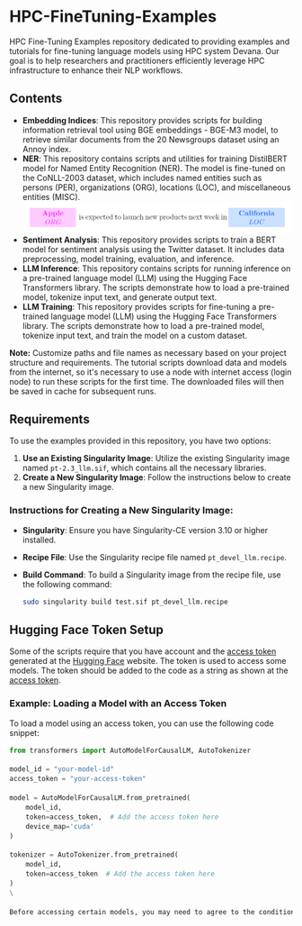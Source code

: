 # HPC-FineTuning-Examples
HPC Fine-Tuning Examples repository dedicated to providing examples and tutorials for fine-tuning language models using HPC system Devana.
Our goal is to help researchers and practitioners efficiently leverage HPC infrastructure to enhance their NLP workflows.

## Contents
- **Embedding Indices**: This repository provides scripts for building information retrieval tool using BGE embeddings - BGE-M3 model, to retrieve similar documents from the 20 Newsgroups dataset using an Annoy index.
- **NER**: This repository contains scripts and utilities for training DistilBERT model for Named Entity Recognition (NER). The model is fine-tuned on the CoNLL-2003 dataset, which includes named entities such as persons (PER), organizations (ORG), locations (LOC), and miscellaneous entities (MISC).
![NER image](NER_image.png)
- **Sentiment Analysis**: This repository provides scripts to train a BERT model for sentiment analysis using the Twitter dataset. It includes data preprocessing, model training, evaluation, and inference.
- **LLM Inference**: This repository contains scripts for running inference on a pre-trained language model (LLM) using the Hugging Face Transformers library. The scripts demonstrate how to load a pre-trained model, tokenize input text, and generate output text.
- **LLM Training**: This repository provides scripts for fine-tuning a pre-trained language model (LLM) using the Hugging Face Transformers library. The scripts demonstrate how to load a pre-trained model, tokenize input text, and train the model on a custom dataset.

**Note:** Customize paths and file names as necessary based on your project structure and requirements.
The tutorial scripts download data and models from the internet, so it's necessary to use a node with internet access (login node) to run these scripts for the first time. The downloaded files will then be saved in cache for subsequent runs.

## Requirements

To use the examples provided in this repository, you have two options:

1. **Use an Existing Singularity Image**: Utilize the existing Singularity image named `pt-2.3_llm.sif`, which contains all the necessary libraries.
2. **Create a New Singularity Image**: Follow the instructions below to create a new Singularity image.

### Instructions for Creating a New Singularity Image:

- **Singularity**: Ensure you have Singularity-CE version 3.10 or higher installed.
- **Recipe File**: Use the Singularity recipe file named `pt_devel_llm.recipe`.
- **Build Command**: To build a Singularity image from the recipe file, use the following command:

  ```sh
  sudo singularity build test.sif pt_devel_llm.recipe

## Hugging Face Token Setup
Some of the scripts require that you have account and the [access token](https://huggingface.co/docs/hub/en/security-tokens) generated at the [Hugging Face](https://huggingface.co/) website. The token is used to access some models. The token should be added to the code as a string as shown at the [access token](https://huggingface.co/docs/hub/en/security-tokens).

### Example: Loading a Model with an Access Token

To load a model using an access token, you can use the following code snippet:

```python
from transformers import AutoModelForCausalLM, AutoTokenizer

model_id = "your-model-id"
access_token = "your-access-token"

model = AutoModelForCausalLM.from_pretrained(
    model_id,
    token=access_token,  # Add the access token here
    device_map='cuda'
)

tokenizer = AutoTokenizer.from_pretrained(
    model_id,
    token=access_token  # Add the access token here
)
\

Before accessing certain models, you may need to agree to the conditions on the model card on the Hugging Face website, including sharing your contact information (email and username) with the repository authors.

